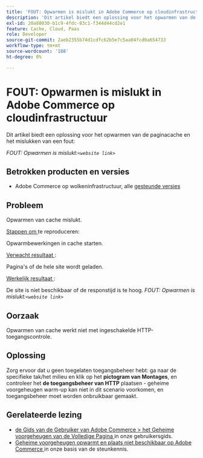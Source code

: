 ```yaml
---
title: 'FOUT: Opwarmen is mislukt in Adobe Commerce op cloudinfrastructuur'
description: 'Dit artikel biedt een oplossing voor het opwarmen van de paginacache en het mislukken van een fout:'
exl-id: 20a88030-b1c9-4fdc-83c1-f344d44cd2e1
feature: Cache, Cloud, Paas
role: Developer
source-git-commit: 2aeb2355b74d1cdfc62b5e7c5aa04fcd0a654733
workflow-type: tm+mt
source-wordcount: '188'
ht-degree: 0%

---
```


# FOUT: Opwarmen is mislukt in Adobe Commerce op cloudinfrastructuur

Dit artikel biedt een oplossing voor het opwarmen van de paginacache en het mislukken van een fout:

*FOUT: Opwarmen is mislukt:`<website link>`*

## Betrokken producten en versies

* Adobe Commerce op wolkeninfrastructuur, alle [ gesteunde versies ](https://magento.com/sites/default/files/magento-software-lifecycle-policy.pdf)

## Probleem

Opwarmen van cache mislukt.

<u> Stappen om </u> te reproduceren:

Opwarmbewerkingen in cache starten.

<u> Verwacht resultaat </u>:

Pagina&#39;s of de hele site wordt geladen.

<u> Werkelijk resultaat </u>:

De site is niet beschikbaar of de responstijd is te hoog. *FOUT: Opwarmen is mislukt:`<website link>`*

## Oorzaak

Opwarmen van cache werkt niet met ingeschakelde HTTP-toegangscontrole.

## Oplossing

Zorg ervoor dat u geen toegelaten toegangsbeheer hebt: ga naar de specifieke tak/het milieu en klik op het **pictogram van Montages**, en controleer het **de toegangsbeheer van HTTP** plaatsen - geheime voorgeheugen warm-up kan niet in dit scenario voorkomen, en toegangsbeheer moet worden onbruikbaar gemaakt.

## Gerelateerde lezing

* [ de Gids van de Gebruiker van Adobe Commerce > het Geheime voorgeheugen van de Volledige Pagina ](https://experienceleague.adobe.com/en/docs/commerce-admin/systems/tools/cache-management#full-page-caching) in onze gebruikersgids.
* [ Geheime voorgeheugen opwarmt en plaats niet beschikbaar op Adobe Commerce ](/help/troubleshooting/miscellaneous/cache-warming-up-and-site-unavailable-on-magento.md) in onze basis van de steunkennis.
